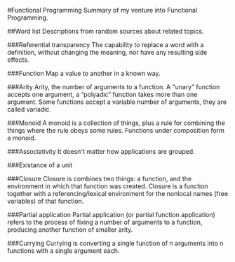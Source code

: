 #Functional Programming
Summary of my venture into Functional Programming.

##Word list
Descriptions from random sources about related topics.

###Referential transparency
The capability to replace a word with a definition, without changing the meaning, nor have any resulting side effects.

###Function
Map a value to another in a known way.

###Arity
Arity, the number of arguments to a function. A “unary” function accepts one argument, a “polyadic” function takes more than one argument. Some functions accept a variable number of arguments, they are called variadic.

###Monoid
A monoid is a collection of things, plus a rule for combining the things where the rule obeys some rules. Functions under composition form a monoid.

###Associativity
It doesn't matter how applications are grouped.

###Existance of a unit


###Closure
Closure is combines two things: a function, and the environment in which that function was created. Closure is a function together with a referencing/lexical environment for the nonlocal names (free variables) of that function.

###Partial application
Partial application (or partial function application) refers to the process of fixing a number of arguments to a function, producing another function of smaller arity.

###Currying
Currying is converting a single function of n arguments into n functions with a single argument each.
